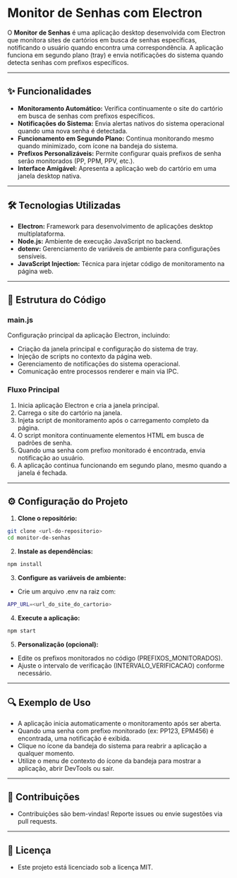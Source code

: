# Monitor de Senhas com Electron

O **Monitor de Senhas** é uma aplicação desktop desenvolvida com Electron que monitora sites de cartórios em busca de senhas específicas, notificando o usuário quando encontra uma correspondência. A aplicação funciona em segundo plano (tray) e envia notificações do sistema quando detecta senhas com prefixos específicos.

---
## ✨ Funcionalidades

- **Monitoramento Automático:** Verifica continuamente o site do cartório em busca de senhas com prefixos específicos.
- **Notificações do Sistema:** Envia alertas nativos do sistema operacional quando uma nova senha é detectada.
- **Funcionamento em Segundo Plano:** Continua monitorando mesmo quando minimizado, com ícone na bandeja do sistema.
- **Prefixos Personalizáveis:** Permite configurar quais prefixos de senha serão monitorados (PP, PPM, PPV, etc.).
- **Interface Amigável:** Apresenta a aplicação web do cartório em uma janela desktop nativa.

---
## 🛠 Tecnologias Utilizadas

- **Electron:** Framework para desenvolvimento de aplicações desktop multiplataforma.
- **Node.js:** Ambiente de execução JavaScript no backend.
- **dotenv:** Gerenciamento de variáveis de ambiente para configurações sensíveis.
- **JavaScript Injection:** Técnica para injetar código de monitoramento na página web.

---
## 📂 Estrutura do Código

### **main.js**
Configuração principal da aplicação Electron, incluindo:
- Criação da janela principal e configuração do sistema de tray.
- Injeção de scripts no contexto da página web.
- Gerenciamento de notificações do sistema operacional.
- Comunicação entre processos renderer e main via IPC.

### **Fluxo Principal**
1. Inicia aplicação Electron e cria a janela principal.
2. Carrega o site do cartório na janela.
3. Injeta script de monitoramento após o carregamento completo da página.
4. O script monitora continuamente elementos HTML em busca de padrões de senha.
5. Quando uma senha com prefixo monitorado é encontrada, envia notificação ao usuário.
6. A aplicação continua funcionando em segundo plano, mesmo quando a janela é fechada.

---
## ⚙️ Configuração do Projeto

1. **Clone o repositório:**
```bash
git clone <url-do-repositorio>
cd monitor-de-senhas
```

2. **Instale as dependências:**
```bash
npm install
```

3. **Configure as variáveis de ambiente:**
- Crie um arquivo .env na raiz com:
```bash
APP_URL=<url_do_site_do_cartorio>
```

4. **Execute a aplicação:**
```bash
npm start
```

5. **Personalização (opcional):**
- Edite os prefixos monitorados no código (PREFIXOS_MONITORADOS).
- Ajuste o intervalo de verificação (INTERVALO_VERIFICACAO) conforme necessário.

---
## 🔍 Exemplo de Uso

- A aplicação inicia automaticamente o monitoramento após ser aberta.
- Quando uma senha com prefixo monitorado (ex: PP123, EPM456) é encontrada, uma notificação é exibida.
- Clique no ícone da bandeja do sistema para reabrir a aplicação a qualquer momento.
- Utilize o menu de contexto do ícone da bandeja para mostrar a aplicação, abrir DevTools ou sair.

---
## 🤝 Contribuições

- Contribuições são bem-vindas! Reporte issues ou envie sugestões via pull requests.

---
## 📜 Licença

- Este projeto está licenciado sob a licença MIT.
